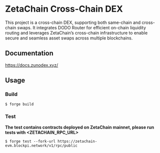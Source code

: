 # ZetaChain Cross-Chain DEX

This project is a cross-chain DEX, supporting both same-chain and cross-chain swaps. It integrates DODO Router for efficient on-chain liquidity routing and leverages ZetaChain’s cross-chain infrastructure to enable secure and seamless asset swaps across multiple blockchains.

## Documentation

https://docs.zunodex.xyz/

## Usage

### Build

```shell
$ forge build
```

### Test
**The test contains contracts deployed on ZetaChain mainnet, please run tests with <ZETACHAIN_RPC_URL>**

```shell
$ forge test --fork-url https://zetachain-evm.blockpi.network/v1/rpc/public
```
